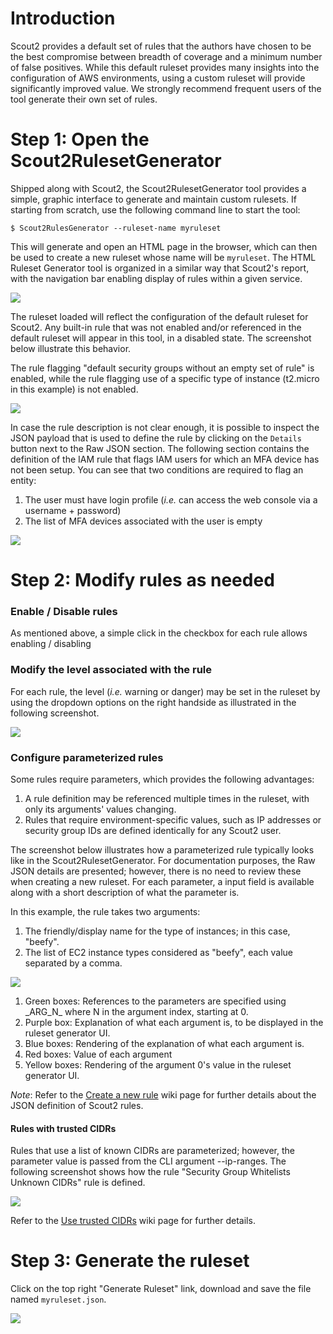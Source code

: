 # Introduction

Scout2 provides a default set of rules that the authors have chosen to be the best compromise between breadth of coverage and a minimum number of false positives. While this default ruleset provides many insights into the configuration of AWS environments, using a custom ruleset will provide significantly improved value. We strongly recommend frequent users of the tool generate their own set of rules.

# Step 1: Open the Scout2RulesetGenerator

Shipped along with Scout2, the Scout2RulesetGenerator tool provides a simple, graphic interface to generate and maintain custom rulesets. If starting from scratch, use the following command line to start the tool:


```
$ Scout2RulesGenerator --ruleset-name myruleset
```

This will generate and open an HTML page in the browser, which can then be used to create a new ruleset whose name will be `myruleset`. The HTML Ruleset Generator tool is organized in a similar way that Scout2's report, with the navigation bar enabling display of rules within a given service.

![](https://github.com/nccgroup/Scout2/wiki/images/scout2-rulesetgenerator-001.png)

The ruleset loaded will reflect the configuration of the default ruleset for Scout2. Any built-in rule that was not enabled and/or referenced in the default ruleset will appear in this tool, in a disabled state. The screenshot below illustrate this behavior.

The rule flagging "default security groups without an empty set of rule" is enabled, while the rule flagging use of a specific type of instance (t2.micro in this example) is not enabled.

![](https://github.com/nccgroup/Scout2/wiki/images/scout2-rulesetgenerator-002.png)

In case the rule description is not clear enough, it is possible to inspect the JSON payload that is used to define the rule by clicking on the `Details` button next to the Raw JSON section. The following section contains the definition of the IAM rule that flags IAM users for which an MFA device has not been setup. You can see that two conditions are required to flag an entity:

1. The user must have login profile (_i.e._ can access the web console via a username + password)
2. The list of MFA devices associated with the user is empty

![](https://github.com/nccgroup/Scout2/wiki/images/scout2-rulesetgenerator-004.png)

# Step 2: Modify rules as needed

### Enable / Disable rules

As mentioned above, a simple click in the checkbox for each rule allows enabling / disabling 

### Modify the level associated with the rule

For each rule, the level (_i.e._ warning or danger) may be set in the ruleset by using the dropdown options on the right handside as illustrated in the following screenshot.

![](https://github.com/nccgroup/Scout2/wiki/images/scout2-rulesetgenerator-003.png)

### Configure parameterized rules

Some rules require parameters, which provides the following advantages:

1. A rule definition may be referenced multiple times in the ruleset, with only its arguments' values changing.
2. Rules that require environment-specific values, such as IP addresses or security group IDs are defined identically for any Scout2 user.

The screenshot below illustrates how a parameterized rule typically looks like in the Scout2RulesetGenerator. For documentation purposes, the Raw JSON details are presented; however, there is no need to review these when creating a new ruleset. For each parameter, a input field is available along with a short description of what the parameter is.

In this example, the rule takes two arguments:

1. The friendly/display name for the type of instances; in this case, "beefy".
2. The list of EC2 instance types considered as "beefy", each value separated by a comma.

![](https://github.com/nccgroup/Scout2/wiki/images/scout2-rulesetgenerator-005.png)

1. Green boxes: References to the parameters are specified using \_ARG\_N\_ where N in the argument index, starting at 0.
2. Purple box: Explanation of what each argument is, to be displayed in the ruleset generator UI.
3. Blue boxes: Rendering of the explanation of what each argument is.
4. Red boxes: Value of each argument
5. Yellow boxes: Rendering of the argument 0's value in the ruleset generator UI.

_Note_: Refer to the [Create a new rule](https://github.com/nccgroup/Scout2/wiki/HowTo:-Create-a-new-rule) wiki page for further details about the JSON definition of Scout2 rules.

#### Rules with trusted CIDRs

Rules that use a list of known CIDRs are parameterized; however, the parameter value is passed from the CLI argument --ip-ranges. The following screenshot shows how the rule "Security Group Whitelists Unknown CIDRs" rule is defined.

![](https://github.com/nccgroup/Scout2/wiki/images/scout2-rulesetgenerator-006.png)

Refer to the [Use trusted CIDRs](https://github.com/nccgroup/Scout2/wiki/HowTo:-Use-a-list-of-trusted-CIDRs) wiki page for further details. 

# Step 3: Generate the ruleset

Click on the top right "Generate Ruleset" link, download and save the file named `myruleset.json`. 

![](https://github.com/nccgroup/Scout2/wiki/images/scout2-rulesetgenerator-007.png)

